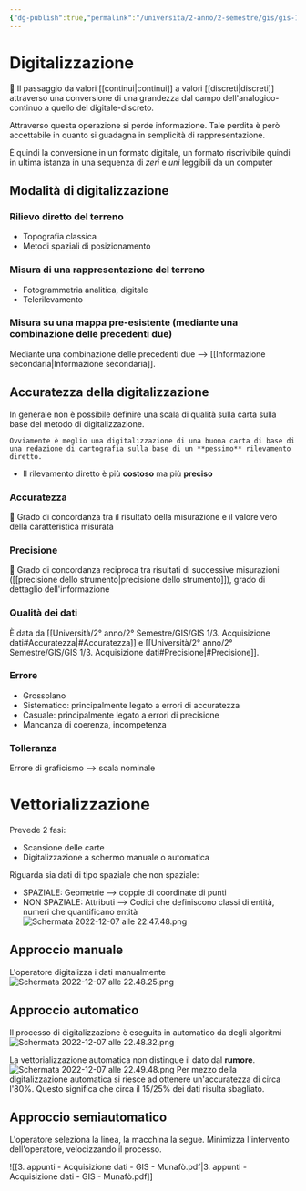 ```yaml
---
{"dg-publish":true,"permalink":"/universita/2-anno/2-semestre/gis/gis-1/3-acquisizione-dati/"}
---
```




# Digitalizzazione
🧿 Il passaggio da valori [[continui\|continui]] a valori [[discreti\|discreti]] attraverso una conversione di una grandezza dal campo dell'analogico-continuo a quello del digitale-discreto.

Attraverso questa operazione si perde informazione. Tale perdita è però accettabile in quanto si guadagna in semplicità di rappresentazione.

È quindi la conversione in un formato digitale, un formato riscrivibile quindi in ultima istanza in una sequenza di *zeri* e *uni* leggibili da un computer

## Modalità di digitalizzazione
### Rilievo diretto del terreno
- Topografia classica
- Metodi spaziali di posizionamento

### Misura di una rappresentazione del terreno
- Fotogrammetria analitica, digitale
- Telerilevamento

### Misura su una mappa pre-esistente (mediante una combinazione delle precedenti due)
Mediante una combinazione delle precedenti due --> [[Informazione secondaria\|Informazione secondaria]].

## Accuratezza della digitalizzazione
In generale non è possibile definire una scala di qualità sulla carta sulla base del metodo di digitalizzazione.

```ad-tip
Ovviamente è meglio una digitalizzazione di una buona carta di base di una redazione di cartografia sulla base di un **pessimo** rilevamento diretto.
```
- Il rilevamento diretto è più **costoso** ma più **preciso**

### Accuratezza
🧿 Grado di concordanza tra il risultato della misurazione e il valore vero della caratteristica misurata

### Precisione
🧿 Grado di concordanza reciproca tra risultati di successive misurazioni ([[precisione dello strumento\|precisione dello strumento]]), grado di dettaglio dell'informazione

### Qualità dei dati
È data da [[Università/2° anno/2° Semestre/GIS/GIS 1/3. Acquisizione dati#Accuratezza\|#Accuratezza]] e [[Università/2° anno/2° Semestre/GIS/GIS 1/3. Acquisizione dati#Precisione\|#Precisione]].

### Errore
- Grossolano
- Sistematico: principalmente legato a errori di accuratezza
- Casuale: principalmente legato a errori di precisione
- Mancanza di coerenza, incompetenza

### Tolleranza
Errore di graficismo --> scala nominale



# Vettorializzazione
Prevede 2 fasi:
- Scansione delle carte
- Digitalizzazione a schermo manuale o automatica

Riguarda sia dati di tipo spaziale che non spaziale:
- SPAZIALE: Geometrie --> coppie di coordinate di punti
- NON SPAZIALE: Attributi --> Codici che definiscono classi di entità, numeri che quantificano entità
![Schermata 2022-12-07 alle 22.47.48.png](/img/user/Universit%C3%A0/2%C2%B0%20anno/2%C2%B0%20Semestre/GIS/GIS%201/allegati%201/Schermata%202022-12-07%20alle%2022.47.48.png)

## Approccio manuale
L'operatore digitalizza i dati manualmente
![Schermata 2022-12-07 alle 22.48.25.png](/img/user/Universit%C3%A0/2%C2%B0%20anno/2%C2%B0%20Semestre/GIS/GIS%201/allegati%201/Schermata%202022-12-07%20alle%2022.48.25.png)

## Approccio automatico
Il processo di digitalizzazione è eseguita in automatico da degli algoritmi
![Schermata 2022-12-07 alle 22.48.32.png](/img/user/Universit%C3%A0/2%C2%B0%20anno/2%C2%B0%20Semestre/GIS/GIS%201/allegati%201/Schermata%202022-12-07%20alle%2022.48.32.png)

La vettorializzazione automatica non distingue il dato dal **rumore**.
![Schermata 2022-12-07 alle 22.49.48.png](/img/user/Universit%C3%A0/2%C2%B0%20anno/2%C2%B0%20Semestre/GIS/GIS%201/allegati%201/Schermata%202022-12-07%20alle%2022.49.48.png)
Per mezzo della digitalizzazione automatica si riesce ad ottenere un'accuratezza di circa l'$80\%$. Questo significa che circa il $15/25\%$ dei dati risulta sbagliato.

## Approccio semiautomatico
L'operatore seleziona la linea, la macchina la segue. Minimizza l'intervento dell'operatore, velocizzando il processo.

![[3. appunti -  Acquisizione dati - GIS - Munafò.pdf\|3. appunti -  Acquisizione dati - GIS - Munafò.pdf]]
